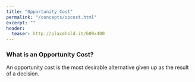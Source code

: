 ```yaml
---
title: "Opportunity Cost"
permalink: "/concepts/opcost.html"
excerpt: ""
header:
  teaser: http://placehold.it/600x400
---
```


### What is an Opportunity Cost?
An opportunity cost is the most desirable alternative given up as the result of a decision.
